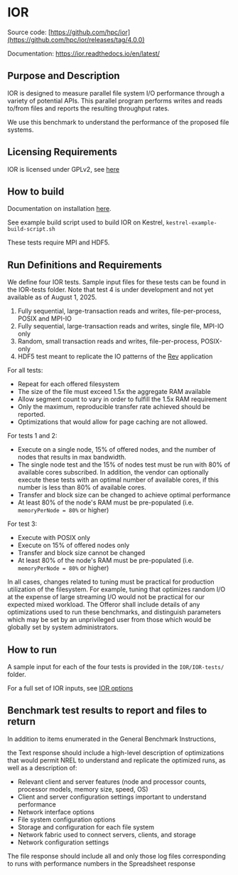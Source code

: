 # IOR

Source code: [https://github.com/hpc/ior](https://github.com/hpc/ior/releases/tag/4.0.0)

Documentation: https://ior.readthedocs.io/en/latest/

## Purpose and Description

IOR is designed to measure parallel file system I/O performance through a variety of potential APIs. This parallel program performs writes and reads to/from files and reports the resulting throughput rates. 

We use this benchmark to understand the performance of the proposed file systems.

## Licensing Requirements

IOR is licensed under GPLv2, see [here](https://github.com/hpc/ior?tab=License-1-ov-file)

## How to build

Documentation on installation [here](https://ior.readthedocs.io/en/latest/userDoc/install.html).

See example build script used to build IOR on Kestrel, `kestrel-example-build-script.sh`

These tests require MPI and HDF5.

## Run Definitions and Requirements

We define four IOR tests. Sample input files for these tests can be found in the IOR-tests folder. Note that test 4 is under development and not yet available as of August 1, 2025.

1. Fully sequential, large-transaction reads and writes, file-per-process, POSIX and MPI-IO
2. Fully sequential, large-transaction reads and writes, single file, MPI-IO only
3. Random, small transaction reads and writes, file-per-process, POSIX-only
4. HDF5 test meant to replicate the IO patterns of the [Rev](https://github.com/NREL/reV) application

For all tests:
- Repeat for each offered filesystem
- The size of the file must exceed 1.5x the aggregate RAM available
- Allow segment count to vary in order to fulfill the 1.5x RAM requirement
- Only the maximum, reproducible transfer rate achieved should be reported.
- Optimizations that would allow for page caching are not allowed.

For tests 1 and 2:
- Execute on a single node, 15% of offered nodes, and the number of nodes that results in max bandwidth.
- The single node test and the 15% of nodes test must be run with 80% of available cores subscribed. In addition, the vendor can optionally execute these tests with an optimal number of available cores, if this number is less than 80% of available cores.
- Transfer and block size can be changed to achieve optimal performance
- At least 80% of the node's RAM must be pre-populated (i.e. `memoryPerNode = 80%` or higher)

For test 3:
- Execute with POSIX only
- Execute on 15% of offered nodes only
- Transfer and block size cannot be changed
- At least 80% of the node's RAM must be pre-populated (i.e. `memoryPerNode = 80%` or higher)

In all cases, changes related to tuning must be practical for production utilization of the filesystem. For example, tuning that optimizes random I/O at the expense of large streaming I/O would not be practical for our expected mixed workload. The Offeror shall include details of any optimizations used to run these benchmarks, and distinguish parameters which may be set by an unprivileged user from those which would be globally set by system administrators.

## How to run

A sample input for each of the four tests is provided in the `IOR/IOR-tests/` folder.

For a full set of IOR inputs, see [IOR options](https://ior.readthedocs.io/en/latest/userDoc/options.html)

## Benchmark test results to report and files to return

In addition to items enumerated in the General Benchmark Instructions,

the Text response should include a high-level description of optimizations that would permit NREL to understand and replicate the optimized runs, as well as a description of:
- Relevant client and server features (node and processor counts, processor models, memory size, speed, OS)
- Client and server configuration settings important to understand performance
- Network interface options
- File system configuration options
- Storage and configuration for each file system
- Network fabric used to connect servers, clients, and storage
- Network configuration settings

The file response should include all and only those log files corresponding to runs with performance numbers in the Spreadsheet response
